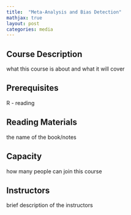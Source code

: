 ```yaml
---
title:  "Meta-Analysis and Bias Detection"
mathjax: true
layout: post
categories: media
---
```


## Course Description

what this course is about and what it will cover

## Prerequisites 

R - reading

## Reading Materials

the name of the book/notes

## Capacity

how many people can join this course

## Instructors

brief description of the instructors

